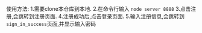 使用方法:
1.需要clone本仓库到本地.
2.在命令行输入 `node server 8888`
3.点击注册,会跳转到注册页面.
4.注册成功后,点击登录页面.
5.输入注册信息,会跳转到`sign_in_success`页面,并显示输入密码